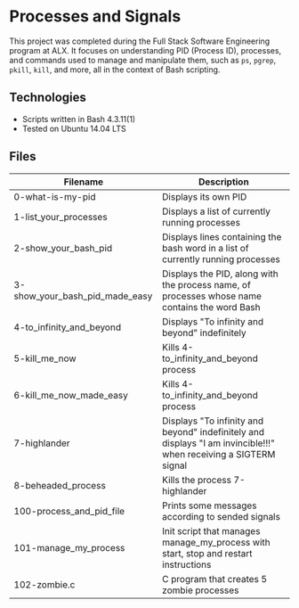 # Processes and Signals

This project was completed during the Full Stack Software Engineering program at ALX. It focuses on understanding PID (Process ID), processes, and commands used to manage and manipulate them, such as `ps`, `pgrep`, `pkill`, `kill`, and more, all in the context of Bash scripting.

## Technologies

- Scripts written in Bash 4.3.11(1)
- Tested on Ubuntu 14.04 LTS

## Files

| Filename                          | Description
| --------------------------------- | -----------------------------------------------------
| 0-what-is-my-pid                  | Displays its own PID
| 1-list_your_processes              | Displays a list of currently running processes
| 2-show_your_bash_pid               | Displays lines containing the bash word in a list of currently running processes
| 3-show_your_bash_pid_made_easy     | Displays the PID, along with the process name, of processes whose name contains the word Bash
| 4-to_infinity_and_beyond           | Displays "To infinity and beyond" indefinitely
| 5-kill_me_now                      | Kills 4-to_infinity_and_beyond process
| 6-kill_me_now_made_easy            | Kills 4-to_infinity_and_beyond process
| 7-highlander                       | Displays "To infinity and beyond" indefinitely and displays "I am invincible!!!" when receiving a SIGTERM signal
| 8-beheaded_process                | Kills the process 7-highlander
| 100-process_and_pid_file           | Prints some messages according to sended signals
| 101-manage_my_process              | Init script that manages manage_my_process with start, stop and restart instructions
| 102-zombie.c                       | C program that creates 5 zombie processes

